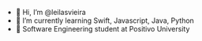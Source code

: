 - 👋 Hi, I’m @leilasvieira
- 🌱 I’m currently learning Swift, Javascript, Java, Python
- 📖 Software Engineering student at Positivo University

<!---
leilasvieira/leilasvieira is a ✨ special ✨ repository because its `README.md` (this file) appears on your GitHub profile.
You can click the Preview link to take a look at your changes.
--->

